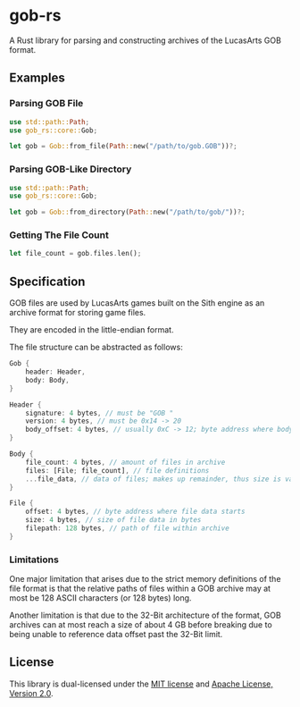 # gob-rs

A Rust library for parsing and constructing archives of the LucasArts GOB format.

## Examples

### Parsing GOB File

```rs
use std::path::Path;
use gob_rs::core::Gob;

let gob = Gob::from_file(Path::new("/path/to/gob.GOB"))?;
```

### Parsing GOB-Like Directory

```rs
use std::path::Path;
use gob_rs::core::Gob;

let gob = Gob::from_directory(Path::new("/path/to/gob/"))?;
```

### Getting The File Count

```rs
let file_count = gob.files.len();
```

## Specification

GOB files are used by LucasArts games built on the Sith engine as an archive format for storing game files.

They are encoded in the little-endian format.

The file structure can be abstracted as follows:

```rs
Gob {
    header: Header,
    body: Body,
}

Header {
    signature: 4 bytes, // must be "GOB "
    version: 4 bytes, // must be 0x14 -> 20
    body_offset: 4 bytes, // usually 0xC -> 12; byte address where body starts
}

Body {
    file_count: 4 bytes, // amount of files in archive
    files: [File; file_count], // file definitions
    ...file_data, // data of files; makes up remainder, thus size is variable
}

File {
    offset: 4 bytes, // byte address where file data starts
    size: 4 bytes, // size of file data in bytes
    filepath: 128 bytes, // path of file within archive
}
```

### Limitations

One major limitation that arises due to the strict memory definitions of the file format is that the relative paths of files within a GOB archive may at most be 128 ASCII characters (or 128 bytes) long.

Another limitation is that due to the 32-Bit architecture of the format, GOB archives can at most reach a size of about 4 GB before breaking due to being unable to reference data offset past the 32-Bit limit.

## License

This library is dual-licensed under the [MIT license](LICENSE-MIT) and [Apache License, Version 2.0](LICENSE-APACHE).
